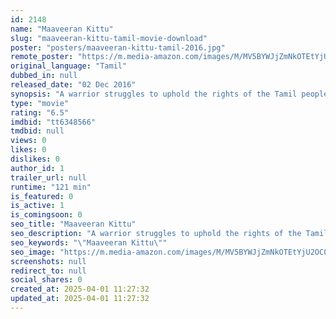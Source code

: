 ```yaml
---
id: 2148
name: "Maaveeran Kittu"
slug: "maaveeran-kittu-tamil-movie-download"
poster: "posters/maaveeran-kittu-tamil-2016.jpg"
remote_poster: "https://m.media-amazon.com/images/M/MV5BYWJjZmNkOTEtYjU2OC00Yzg3LWI0ZDAtZmMzMDk3NmFmZjMzXkEyXkFqcGdeQXVyMTEzNzg0Mjkx._V1_SX300.jpg"
original_language: "Tamil"
dubbed_in: null
released_date: "02 Dec 2016"
synopsis: "A warrior struggles to uphold the rights of the Tamil people."
type: "movie"
rating: "6.5"
imdbid: "tt6348566"
tmdbid: null
views: 0
likes: 0
dislikes: 0
author_id: 1
trailer_url: null
runtime: "121 min"
is_featured: 0
is_active: 1
is_comingsoon: 0
seo_title: "Maaveeran Kittu"
seo_description: "A warrior struggles to uphold the rights of the Tamil people."
seo_keywords: "\"Maaveeran Kittu\""
seo_image: "https://m.media-amazon.com/images/M/MV5BYWJjZmNkOTEtYjU2OC00Yzg3LWI0ZDAtZmMzMDk3NmFmZjMzXkEyXkFqcGdeQXVyMTEzNzg0Mjkx._V1_SX300.jpg"
screenshots: null
redirect_to: null
social_shares: 0
created_at: 2025-04-01 11:27:32
updated_at: 2025-04-01 11:27:32
---
```


